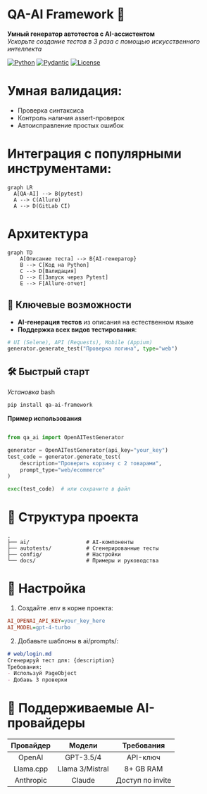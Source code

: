# QA-AI Framework 🚀

**Умный генератор автотестов с AI-ассистентом**  
*Ускорьте создание тестов в 3 раза с помощью искусственного интеллекта*

[![Python](https://img.shields.io/badge/Python-3.10%2B-blue)](https://python.org)
[![Pydantic](https://img.shields.io/badge/Pydantic-v2-brightgreen)](https://pydantic.dev)
[![License](https://img.shields.io/badge/License-MIT-purple)](LICENSE)

# Умная валидация:
 - Проверка синтаксиса
 - Контроль наличия assert-проверок
 - Автоисправление простых ошибок

# Интеграция с популярными инструментами:
```mermaid
graph LR
  A[QA-AI] --> B(pytest)
  A --> C(Allure)
  A --> D(GitLab CI)
```
# Архитектура
```mermaid
graph TD
    A[Описание теста] --> B{AI-генератор}
    B --> C[Код на Python]
    C --> D[Валидация]
    D --> E[Запуск через Pytest]
    E --> F[Allure-отчет]
```
## 🌟 Ключевые возможности

- **AI-генерация тестов** из описания на естественном языке
- **Поддержка всех видов тестирования**:
```python
# UI (Selene), API (Requests), Mobile (Appium)
generator.generate_test("Проверка логина", type="web")
```
## 🛠 Быстрый старт
*Установка*
bash
```bash
pip install qa-ai-framework
```
**Пример использования**
```python

from qa_ai import OpenAITestGenerator

generator = OpenAITestGenerator(api_key="your_key")
test_code = generator.generate_test(
    description="Проверить корзину с 2 товарами",
    prompt_type="web/ecommerce"
)

exec(test_code)  # или сохраните в файл
```
# 📂 Структура проекта
```
.
├── ai/                  # AI-компоненты
├── autotests/           # Сгенерированные тесты
├── config/              # Настройки
└── docs/                # Примеры и руководства
```
# 🔧 Настройка
1. Создайте .env в корне проекта:

```ini
AI_OPENAI_API_KEY=your_key_here
AI_MODEL=gpt-4-turbo
```
2. Добавьте шаблоны в ai/prompts/:

```markdown
# web/login.md
Сгенерируй тест для: {description}
Требования:
- Используй PageObject
- Добавь 3 проверки
```
# 🤖 Поддерживаемые AI-провайдеры
| Провайдер |      Модели     |    Требования    |
|:---------:|:---------------:|:----------------:|
|   OpenAI  |    GPT-3.5/4    |     API-ключ     |
| Llama.cpp | Llama 3/Mistral |     8+ GB RAM    |
| Anthropic |      Claude     | Доступ по invite |
